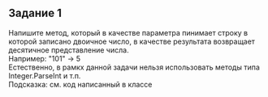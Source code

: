## Задание 1
Напишите метод, который в качестве параметра пинимает строку в которой записано двоичное число, в качестве результата возвращает десятичное представление числа.   
Например: "101" -> 5  
Естественно, в рамкх данной задачи нельзя использовать методы типа Integer.ParseInt и т.п.  
Подсказка: см. код написанный в классе  



 